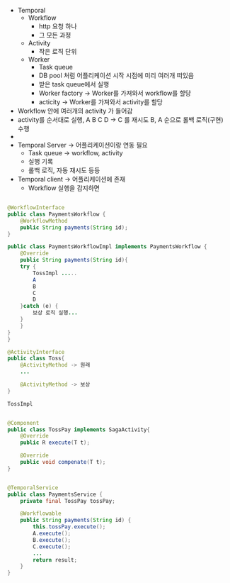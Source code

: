 




- Temporal
	- Workflow
		- http 요청 하나
		- 그 모든 과정
	- Activity
		- 작은 로직 단위
	- Worker
		- Task queue
		- DB pool 처럼 어플리케이션 시작 시점에 미리 여러개 떠있음
		- 받은 task queue에서 실행 
		- Worker factory -> Worker를 가져와서 workflow를 할당
		- acticity -> Worker를 가져와서 activity를 할당
- Workflow 안에 여러개의 activity 가 들어감
- activity를 순서대로 실행, A B C D -> C 를 재시도 B, A 순으로 롤백 로직(구현) 수행
- 
- Temporal Server -> 어플리케이션이랑 연동 필요
	- Task queue -> workflow, activity 
	- 실행 기록
	- 롤백 로직, 자동 재시도 등등
- Temporal client -> 어플리케이션에 존재
	- Workflow 실행을 감지하면

```java

@WorkflowInterface
public class PaymentsWorkflow {
	@WorkflowMethod
	public String payments(String id);
}

public class PaymentsWorkflowImpl implements PaymentsWorkflow {
	@Override
	public String payments(String id){
	try {
		TossImpl .....
		A
		B
		C
		D
	}catch (e) {
		보상 로직 실행...
	}
	}
}
}

@ActivityInterface
public class Toss{
	@ActivityMethod -> 원래
	...

	@ActivityMethod -> 보상
}

TossImpl

```

```java

@Component
public class TossPay implements SagaActivity{
	@Override
	public R execute(T t);

	@Override
	public void compenate(T t);
}


@TemporalService
public class PaymentsService {
	private final TossPay tossPay;

	@Workflowable
	public String payments(String id) {
		this.tossPay.execute();
		A.execute();
		B.execute();
		C.execute();
		...
		return result;
	}
}